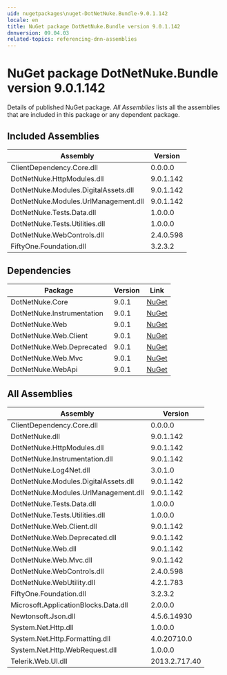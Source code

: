 ```yaml
---
uid: nugetpackages\nuget-DotNetNuke.Bundle-9.0.1.142
locale: en
title: NuGet package DotNetNuke.Bundle version 9.0.1.142
dnnversion: 09.04.03
related-topics: referencing-dnn-assemblies
---
```


# NuGet package DotNetNuke.Bundle version 9.0.1.142
Details of published NuGet package.
*All Assemblies* lists all the assemblies that are included in this package or any dependent package.

## Included Assemblies

|Assembly|Version|
|---|---|
|ClientDependency.Core.dll|0.0.0.0|
|DotNetNuke.HttpModules.dll|9.0.1.142|
|DotNetNuke.Modules.DigitalAssets.dll|9.0.1.142|
|DotNetNuke.Modules.UrlManagement.dll|9.0.1.142|
|DotNetNuke.Tests.Data.dll|1.0.0.0|
|DotNetNuke.Tests.Utilities.dll|1.0.0.0|
|DotNetNuke.WebControls.dll|2.4.0.598|
|FiftyOne.Foundation.dll|3.2.3.2|

## Dependencies

|Package|Version|Link|
|---|---|---|
|DotNetNuke.Core|9.0.1|[NuGet](https://www.nuget.org/packages/DotNetNuke.Core/9.0.1)|
|DotNetNuke.Instrumentation|9.0.1|[NuGet](https://www.nuget.org/packages/DotNetNuke.Instrumentation/9.0.1)|
|DotNetNuke.Web|9.0.1|[NuGet](https://www.nuget.org/packages/DotNetNuke.Web/9.0.1)|
|DotNetNuke.Web.Client|9.0.1|[NuGet](https://www.nuget.org/packages/DotNetNuke.Web.Client/9.0.1)|
|DotNetNuke.Web.Deprecated|9.0.1|[NuGet](https://www.nuget.org/packages/DotNetNuke.Web.Deprecated/9.0.1)|
|DotNetNuke.Web.Mvc|9.0.1|[NuGet](https://www.nuget.org/packages/DotNetNuke.Web.Mvc/9.0.1)|
|DotNetNuke.WebApi|9.0.1|[NuGet](https://www.nuget.org/packages/DotNetNuke.WebApi/9.0.1)|

## All Assemblies

|Assembly|Version|
|---|---|
|ClientDependency.Core.dll|0.0.0.0|
|DotNetNuke.dll|9.0.1.142|
|DotNetNuke.HttpModules.dll|9.0.1.142|
|DotNetNuke.Instrumentation.dll|9.0.1.142|
|DotNetNuke.Log4Net.dll|3.0.1.0|
|DotNetNuke.Modules.DigitalAssets.dll|9.0.1.142|
|DotNetNuke.Modules.UrlManagement.dll|9.0.1.142|
|DotNetNuke.Tests.Data.dll|1.0.0.0|
|DotNetNuke.Tests.Utilities.dll|1.0.0.0|
|DotNetNuke.Web.Client.dll|9.0.1.142|
|DotNetNuke.Web.Deprecated.dll|9.0.1.142|
|DotNetNuke.Web.dll|9.0.1.142|
|DotNetNuke.Web.Mvc.dll|9.0.1.142|
|DotNetNuke.WebControls.dll|2.4.0.598|
|DotNetNuke.WebUtility.dll|4.2.1.783|
|FiftyOne.Foundation.dll|3.2.3.2|
|Microsoft.ApplicationBlocks.Data.dll|2.0.0.0|
|Newtonsoft.Json.dll|4.5.6.14930|
|System.Net.Http.dll|1.0.0.0|
|System.Net.Http.Formatting.dll|4.0.20710.0|
|System.Net.Http.WebRequest.dll|1.0.0.0|
|Telerik.Web.UI.dll|2013.2.717.40|

